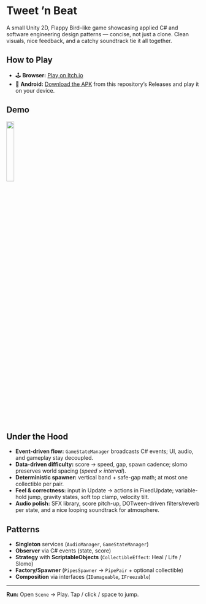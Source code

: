 ﻿# Tweet ’n Beat

A small Unity 2D, Flappy Bird–like game showcasing applied C# and software engineering design patterns — concise, not just a clone. Clean visuals, nice feedback, and a catchy soundtrack tie it all together.

## How to Play

- 🕹️ **Browser:** [Play on Itch.io](https://wassim-triki.itch.io/tweet-n-beat)
- 📱 **Android:** [Download the APK](https://github.com/wassim-triki/Tweet-n-Beat-Unity-2D/releases) from this repository’s Releases and play it on your device.

## Demo
<img src="./tweetnbeat-gif.gif" width="20%"/>

## Under the Hood
- **Event-driven flow:** `GameStateManager` broadcasts C# events; UI, audio, and gameplay stay decoupled.
- **Data-driven difficulty:** score → speed, gap, spawn cadence; slomo preserves world spacing (*speed × interval*).
- **Deterministic spawner:** vertical band + safe-gap math; at most one collectible per pair.
- **Feel & correctness:** input in Update → actions in FixedUpdate; variable-hold jump, gravity states, soft top clamp, velocity tilt.
- **Audio polish:** SFX library, score pitch-up, DOTween-driven filters/reverb per state, and a nice looping soundtrack for atmosphere.

## Patterns
- **Singleton** services (`AudioManager`, `GameStateManager`)
- **Observer** via C# events (state, score)
- **Strategy** with **ScriptableObjects** (`CollectibleEffect`: Heal / Life / Slomo)
- **Factory/Spawner** (`PipesSpawner` → `PipePair` + optional collectible)
- **Composition** via interfaces (`IDamageable`, `IFreezable`)

---
**Run:** Open `Scene` → Play. Tap / click / space to jump.
